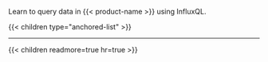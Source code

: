 
Learn to query data in {{< product-name >}} using InfluxQL.

{{< children type="anchored-list" >}}

---

{{< children readmore=true hr=true >}}